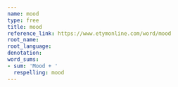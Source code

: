 ```yaml
---
name: mood
type: free
title: mood
reference_link: https://www.etymonline.com/word/mood
root_name: 
root_language: 
denotation: 
word_sums:
- sum: 'Mood + '
  respelling: mood
---
```

